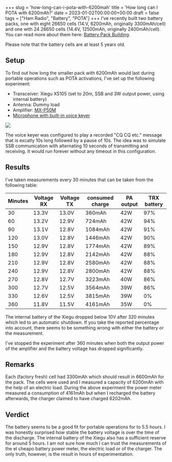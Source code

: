 +++
slug = 'how-long-can-i-pota-with-6200mah'
title = 'How long can I POTA with 6200mAh?'
date = 2023-01-02T00:00:00+00:00
draft = false
tags = ["Ham Radio", "Battery", "POTA"]
+++
I've recently built two battery packs, one with eight 26650 cells (14.V, 6200mAh, originally 3300mAh/cell) and one with 24 26650 cells (14.4V, 12500mAh, originally 2400mAh/cell). You can read more about them here: [Battery Pack Building](/battery-pack-building/).

Please note that the battery cells are at least 5 years old.

## Setup

To find out how long the smaller pack with 6200mAh would last during portable operations such as POTA activations, I've set up the following experiment:

 * Transceiver: Xiegu X5105 (set to 20m, SSB and 3W output power, using internal battery)
 * Antenna: Dummy load
 * Amplifier: [MX-P50M](/mx-p50m-mod/)
 * [Microphone with built-in voice keyer](/interfacing-the-bx-184-microphone-with-the-xiegu-x5105/)


![](/img/how-long-can-i-pota-with-6200mah-1.jpg)


The voice keyer was configured to play a recorded "CQ CQ etc." message that is excatly 10s long followed by a pause of 10s. The idea was to simulate SSB communication with alternating 10 seconds of transmitting and receiving. It would run forever without any timeout in this configuration.

## Results

I've taken measurements every 30 minutes that can be taken from the following table:

| Minutes      | Voltage RX | Voltage TX  | consumed charge | PA output | TRX battery |
| ----------- | ----------- | ----------- | ----------- | ----------- |----------- |
| 30  | 13.3V | 13.0V | 360mAh  | 42W | 97% |
| 60  | 13.2V | 12.9V | 724mAh  | 42W | 94% |
| 90  | 13.1V | 12.8V | 1084mAh  | 42W | 91% |
| 120  | 13.0V | 12.8V | 1446mAh  | 42W | 90% |
| 150  | 12.9V | 12.8V | 1774mAh  | 42W | 89% |
| 180  | 12.9V | 12.8V | 2142mAh  | 42W | 88% |
| 210  | 12.9V | 12.8V | 2580mAh  | 42W | 88% |
| 240  | 12.9V | 12.8V | 2800mAh  | 42W | 88% |
| 270  | 12.8V | 12.7V | 3223mAh  | 40W | 86% |
| 300  | 12.7V | 12.5V | 3564mAh  | 39W | 86% |
| 330  | 12.6V | 12.5V | 3815mAh  | 39W | 0% |
| 360  | 11.8V | 11.5V | 4161mAh  | 35W | 0% |

The internal battery of the Xiegu dropped below 10V after 320 minutes which led to an automatic shutdown. If you take the reported percentage into account, there seems to be something wrong with either the battery or the measurement.

I've stopped the experiment after 360 minutes when both the output power of the amplifier and the battery voltage has dropped significantly.

## Remarks

Each (factory fresh) cell had 3300mAh which should result in 6600mAh for the pack. The cells were used and I measured a capacity of 6200mAh with the help of an electric load. During the above experiment the power meter measured a consumption of 4161mAh but when I recharged the battery afterwards, the charger claimed to have charged 6202mAh.

## Verdict

The battery seems to be a good fit for portable operations for to 5.5 hours. I was honestly surprised how stable the battery voltage is over the time of the discharge. The internal battery of the Xiegu also has a sufficient reserve for around 5 hours. I am not sure how much I can trust the measurements of the el cheapo battery power meter, the electric load or of the charger. The only truth, however, is the result in hours of experimentation.